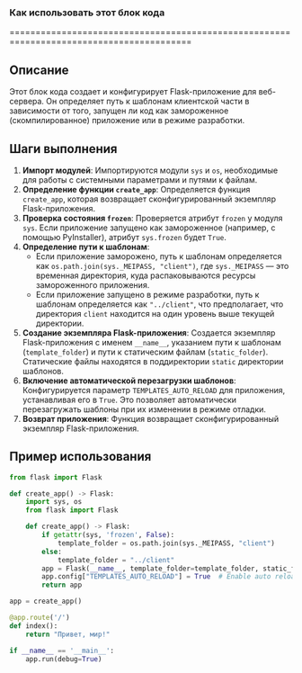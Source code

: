 ### **Как использовать этот блок кода**

=========================================================================================

Описание
-------------------------
Этот блок кода создает и конфигурирует Flask-приложение для веб-сервера. Он определяет путь к шаблонам клиентской части в зависимости от того, запущен ли код как замороженное (скомпилированное) приложение или в режиме разработки.

Шаги выполнения
-------------------------
1. **Импорт модулей**: Импортируются модули `sys` и `os`, необходимые для работы с системными параметрами и путями к файлам.
2. **Определение функции `create_app`**: Определяется функция `create_app`, которая возвращает сконфигурированный экземпляр Flask-приложения.
3. **Проверка состояния `frozen`**: Проверяется атрибут `frozen` у модуля `sys`. Если приложение запущено как замороженное (например, с помощью PyInstaller), атрибут `sys.frozen` будет `True`.
4. **Определение пути к шаблонам**:
   - Если приложение заморожено, путь к шаблонам определяется как `os.path.join(sys._MEIPASS, "client")`, где `sys._MEIPASS` — это временная директория, куда распаковываются ресурсы замороженного приложения.
   - Если приложение запущено в режиме разработки, путь к шаблонам определяется как `"../client"`, что предполагает, что директория `client` находится на один уровень выше текущей директории.
5. **Создание экземпляра Flask-приложения**: Создается экземпляр Flask-приложения с именем `__name__`, указанием пути к шаблонам (`template_folder`) и пути к статическим файлам (`static_folder`). Статические файлы находятся в поддиректории `static` директории шаблонов.
6. **Включение автоматической перезагрузки шаблонов**: Конфигурируется параметр `TEMPLATES_AUTO_RELOAD` для приложения, устанавливая его в `True`. Это позволяет автоматически перезагружать шаблоны при их изменении в режиме отладки.
7. **Возврат приложения**: Функция возвращает сконфигурированный экземпляр Flask-приложения.

Пример использования
-------------------------

```python
from flask import Flask

def create_app() -> Flask:
    import sys, os
    from flask import Flask

    def create_app() -> Flask:
        if getattr(sys, 'frozen', False):
            template_folder = os.path.join(sys._MEIPASS, "client")
        else:
            template_folder = "../client"
        app = Flask(__name__, template_folder=template_folder, static_folder=f"{template_folder}/static")
        app.config["TEMPLATES_AUTO_RELOAD"] = True  # Enable auto reload in debug mode
        return app

app = create_app()

@app.route('/')
def index():
    return "Привет, мир!"

if __name__ == '__main__':
    app.run(debug=True)
```